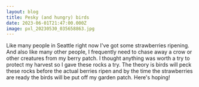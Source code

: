 ```yaml
---
layout: blog
title: Pesky (and hungry) birds
date: 2023-06-01T21:47:00.000Z
image: pxl_20230530_035658863.jpg
---
```

L﻿ike many people in Seattle right now I've got some strawberries ripening. And also like many other people, I frequently need to chase away a crow or other creatures from my berry patch. I thought anything was worth a try to protect my harvest so I gave these rocks a try. The theory is birds will peck these rocks before the actual berries ripen and by the time the strawberries are ready the birds will be put off my garden patch. Here's hoping!